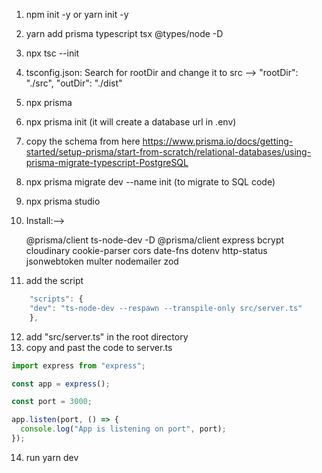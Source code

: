 1. npm init -y or yarn init -y
2. yarn add prisma typescript tsx @types/node -D
3. npx tsc --init
4. tsconfig.json:
   Search for rootDir and change it to src --> "rootDir": "./src", "outDir": "./dist"
5. npx prisma
6. npx prisma init (it will create a database url in .env)
7. copy the schema from here
   https://www.prisma.io/docs/getting-started/setup-prisma/start-from-scratch/relational-databases/using-prisma-migrate-typescript-PostgreSQL

8. npx prisma migrate dev --name init (to migrate to SQL code)
9. npx prisma studio

10. Install:-->

    @prisma/client
    ts-node-dev -D
    @prisma/client
    express
    bcrypt
    cloudinary
    cookie-parser
    cors
    date-fns
    dotenv
    http-status
    jsonwebtoken
    multer
    nodemailer
    zod

11. add the script

```js
    "scripts": {
    "dev": "ts-node-dev --respawn --transpile-only src/server.ts"
    },
```

12. add "src/server.ts" in the root directory
13. copy and past the code to server.ts

```js
import express from "express";

const app = express();

const port = 3000;

app.listen(port, () => {
  console.log("App is listening on port", port);
});
```

14. run yarn dev
